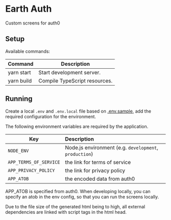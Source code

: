 # Earth Auth

Custom screens for auth0

## Setup

Available commands:

| Command                   | Description                    |
| ------------------------- | ------------------------------ |
| yarn start                | Start development server.      |
| yarn build                | Compile TypeScript resources.  |

## Running

Create a local `.env` and `.env.local` file based on [.env.sample](.env.sample), add the required configuration for the environment. 

The following environment variables are required by the application.

| **Key** | **Description** |
| ------------- |:----------------|
| `NODE_ENV` | Node.js environment (e.g. `development`, `production`) |
| `APP_TERMS_OF_SERVICE` | the link for terms of service |
| `APP_PRIVACY_POLICY` | the link for privacy policy |
| `APP_ATOB` | the encoded data from auth0 |

APP_ATOB is specified from auth0. When developing locally, you can specify an atob in the env config, so that you can run the screens locally. 

Due to the file size of the generated html being to high, all external dependencies are linked with script tags in the html head.
